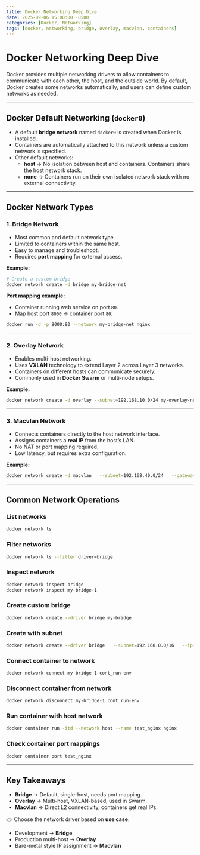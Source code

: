 ```yaml
---
title: Docker Networking Deep Dive
date: 2025-09-06 15:00:00 -0500
categories: [Docker, Networking]
tags: [docker, networking, bridge, overlay, macvlan, containers]
---
```


# Docker Networking Deep Dive

Docker provides multiple networking drivers to allow containers to communicate with each other, the host, and the outside world. By default, Docker creates some networks automatically, and users can define custom networks as needed.

---

## Docker Default Networking (`docker0`)

- A default **bridge network** named `docker0` is created when Docker is installed.  
- Containers are automatically attached to this network unless a custom network is specified.  
- Other default networks:  
  - **host** → No isolation between host and containers. Containers share the host network stack.  
  - **none** → Containers run on their own isolated network stack with no external connectivity.  

---

## Docker Network Types

### 1. Bridge Network
- Most common and default network type.  
- Limited to containers within the same host.  
- Easy to manage and troubleshoot.  
- Requires **port mapping** for external access.  

**Example:**
```bash
# Create a custom bridge
docker network create -d bridge my-bridge-net
```

**Port mapping example:**
- Container running web service on port `80`.  
- Map host port `8000` → container port `80`:  
```bash
docker run -d -p 8000:80 --network my-bridge-net nginx
```

---

### 2. Overlay Network
- Enables multi-host networking.  
- Uses **VXLAN** technology to extend Layer 2 across Layer 3 networks.  
- Containers on different hosts can communicate securely.  
- Commonly used in **Docker Swarm** or multi-node setups.  

**Example:**
```bash
docker network create -d overlay --subnet=192.168.10.0/24 my-overlay-net
```

---

### 3. Macvlan Network
- Connects containers directly to the host network interface.  
- Assigns containers a **real IP** from the host’s LAN.  
- No NAT or port mapping required.  
- Low latency, but requires extra configuration.  

**Example:**
```bash
docker network create -d macvlan   --subnet=192.168.40.0/24   --gateway=192.168.40.1   -o parent=eth0 my-macvlan-net
```

---

## Common Network Operations

### List networks
```bash
docker network ls
```

### Filter networks
```bash
docker network ls --filter driver=bridge
```

### Inspect network
```bash
docker network inspect bridge
docker network inspect my-bridge-1
```

### Create custom bridge
```bash
docker network create --driver bridge my-bridge
```

### Create with subnet
```bash
docker network create --driver bridge   --subnet=192.168.0.0/16   --ip-range=192.168.5.0/24   my-bridge-1
```

### Connect container to network
```bash
docker network connect my-bridge-1 cont_run-env
```

### Disconnect container from network
```bash
docker network disconnect my-bridge-1 cont_run-env
```

### Run container with host network
```bash
docker container run -itd --network host --name test_nginx nginx
```

### Check container port mappings
```bash
docker container port test_nginx
```

---

## Key Takeaways

- **Bridge** → Default, single-host, needs port mapping.  
- **Overlay** → Multi-host, VXLAN-based, used in Swarm.  
- **Macvlan** → Direct L2 connectivity, containers get real IPs.  

👉 Choose the network driver based on **use case**:  
- Development → **Bridge**  
- Production multi-host → **Overlay**  
- Bare-metal style IP assignment → **Macvlan**  
